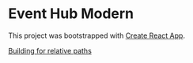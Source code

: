 # Event Hub Modern

This project was bootstrapped with [Create React App](https://github.com/facebook/create-react-app).

[Building for relative paths](https://create-react-app.dev/docs/deployment/#building-for-relative-paths)

